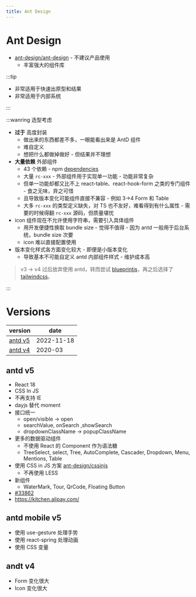 ```yaml
---
title: Ant Design
---
```


# Ant Design
- [ant-design/ant-design](https://github.com/ant-design/ant-design) - 不建议产品使用
  - 丰富强大的组件库

:::tip

- 非常适用于快速出原型和结果
- 非常适用于内部系统

:::

:::wanring 选型考虑

- **过于** 高度封装
  - 做出来的东西都差不多，一眼能看出来是 AntD 组件
  - 难自定义
  - 想把什么都做掉做好 - 但结果并不理想
- **大量依赖** 外部组件
  - 43 个依赖 - npm [dependencies](https://www.npmjs.com/package/antd?activeTab=dependencies)
  - 大量 `rc-xxx` - 外部组件用于实现单一功能 - 功能非常复杂
  - 但单一功能却都又比不上 react-table、react-hook-form 之类的专门组件 - 食之无味，弃之可惜
  - 且导致版本变化可能组件直接不兼容 - 例如 3->4 Form 和 Table
  - 大多 `rc-xxx` 的类型定义缺失，对 TS 也不友好，难看得到有什么属性 - 需要的时候得翻 `rc-xxx` 源码，但质量堪忧
- icon 组件现在不允许使用字符串，需要引入具体组件
  - 用开发便捷性换取 bundle size - 觉得不值得 - 因为 antd 一般用于后台系统，bundle size 次要
  - icon 难以直接配置使用
- 版本变化样式各方面变化较大 - 即便是小版本变化
  - 导致基本不可能自定义 antd 内部组件样式 - 维护成本高

> v3 -> v4 过后放弃使用 antd，转而尝试 [blueprintjs](./blueprint.md)，再之后选择了 [tailwindcss](../style/tailwindcss.md)。

:::

# Versions

| version             | date       |
| ------------------- | ---------- |
| [antd v5](#antd-v5) | 2022-11-18 |
| [antd v4](#antd-v4) | 2020-03    |

## antd v5

- React 18
- CSS In JS
- 不再支持 IE
- dayjs 替代 moment
- 接口统一
  - open/visible -> open
  - searchValue, onSearch ,showSearch
  - dropdownClassName -> popupClassName
- 更多的数据驱动组件
  - 不使用 React 的 Component 作为语法糖
  - TreeSelect, select, Tree, AutoComplete, Cascader, Dropdown, Menu, Mentions, Table
- 使用 CSS in JS 方案 [ant-design/cssinjs](https://github.com/ant-design/cssinjs)
  - 不再使用 LESS
- 新组件
  - WaterMark, Tour, QrCode, Floating Button
- [#33862](https://github.com/ant-design/ant-design/issues/33862)
- https://kitchen.alipay.com/

## antd mobile v5

- 使用 use-gesture 处理手势
- 使用 react-spring 处理动画
- 使用 CSS 变量

## andt v4

- Form 变化很大
- Icon 变化很大
